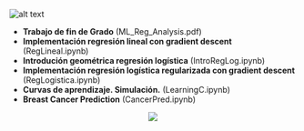 ![alt text](https://github.com/PabloVargasIbarra/TFG_ML_Exercises/blob/master/data/gitimage.png)
- **Trabajo de fin de Grado** (ML_Reg_Analysis.pdf)
- **Implementación regresión lineal con gradient descent** (RegLineal.ipynb)
- **Introdución geométrica regresión logística** (IntroRegLog.ipynb)
- **Implementación regresión logística regularizada con gradient descent** (RegLogistica.ipynb)
- **Curvas de aprendizaje. Simulación.** (LearningC.ipynb)
- **Breast Cancer Prediction** (CancerPred.ipynb)
<p align="center">
  <img  src="https://www.python.org/static/community_logos/python-logo-inkscape.svg">
</p>
